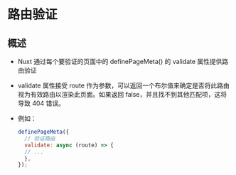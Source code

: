 # 路由验证

## 概述

+ Nuxt 通过每个要验证的页面中的 definePageMeta() 的 validate 属性提供路由验证

+ validate 属性接受 route 作为参数，可以返回一个布尔值来确定是否将此路由视为有效路由以渲染此页面。如果返回 false，并且找不到其他匹配项，这将导致 404 错误。

+ 例如：

  ```js
  definePageMeta({
    // 验证路由
    validate: async (route) => {
    // ...
    },
  });
  ```
